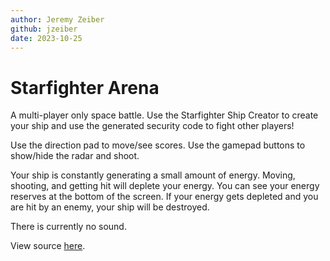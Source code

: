 ```yaml
---
author: Jeremy Zeiber
github: jzeiber
date: 2023-10-25
---
```


# Starfighter Arena

A multi-player only space battle.  Use the Starfighter Ship Creator to create your ship and use the generated security code to fight other players!

Use the direction pad to move/see scores.  Use the gamepad buttons to show/hide the radar and shoot.

Your ship is constantly generating a small amount of energy.  Moving, shooting, and getting hit will deplete your energy.  You can see your energy reserves at the bottom of the screen.  If your energy gets depleted and you are hit by an enemy, your ship will be destroyed.

There is currently no sound.

View source [here](https://github.com/jzeiber/wasm4-starfighterarena).
